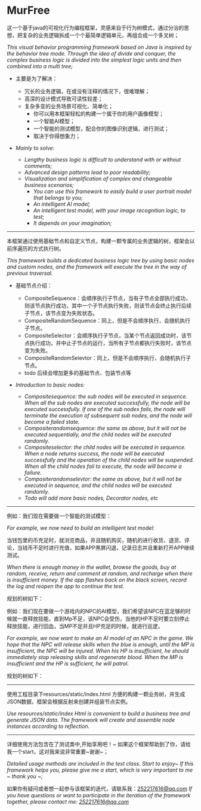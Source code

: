# MurFree

这一个基于java的可视化行为编程框架，灵感来自于行为树模式，通过分治的思想，把复杂的业务逻辑拆成一个个最简单逻辑单元，再组合成一个多叉树；

*This visual behavior programming framework based on Java is inspired by the behavior tree mode. Through the idea of divide and conquer, the complex business logic is divided into the simplest logic units and then combined into a multi tree;*

+ 主要是为了解决：
  - 冗长的业务逻辑，在或没有注释的情况下，很难理解；
  - 高深的设计模式导致可读性较差；
  - 复杂多变的业务场景可视化、简单化；
    - 你可以用本框架轻松的构建一个属于你的用户画像模型；
    - 一个智能AI模型；
    - 一个智能的测试模型，配合你的图像识别逻辑，进行测试；
    - 取决于你得想象力；


+ *Mainly to solve:*
  - *Lengthy business logic is difficult to understand with or without comments;*
  - *Advanced design patterns lead to poor readability;*
  - *Visualization and simplification of complex and changeable business scenarios;*
    - *You can use this framework to easily build a user portrait model that belongs to you;*
    - *An intelligent AI model;*
    - *An intelligent test model, with your image recognition logic, to test;*
    - *It depends on your imagination;*

----
本框架通过使用基础节点和自定义节点，构建一颗专属的业务逻辑的树，框架会以前序遍历的方式执行树。

*This framework builds a dedicated business logic tree by using basic nodes and custom nodes, and the framework will execute the tree in the way of previous traversal.*

  + 基础节点介绍：
    - CompositeSequence：会顺序执行子节点，当有子节点全部执行成功，则该节点执行成功，其中一个子节点执行失败，则该节点会终止执行后续子节点，该节点变为失败状态。
    - CompositeRandomSequence：同上，但是不会顺序执行，会随机执行子节点。
    - CompositeSelector：会顺序执行子节点，当某个节点返回成功时，该节点执行成功，并中止子节点的运行，当所有子节点都执行失败时，该节点变为失败。
    - CompositeRandomSelevtor：同上，但是不会顺序执行，会随机执行子节点。
    - todo 后续会增加更多的基础节点、包装节点等


+ *Introduction to basic nodes:*
  - *Compositesequence: the sub nodes will be executed in sequence. When all the sub nodes are executed successfully, the node will be executed successfully. If one of the sub nodes fails, the node will terminate the execution of subsequent sub nodes, and the node will become a failed state.*
  - *Compositerandomsequence: the same as above, but it will not be executed sequentially, and the child nodes will be executed randomly.*
  - *Compositeselector: the child nodes will be executed in sequence. When a node returns success, the node will be executed successfully and the operation of the child nodes will be suspended. When all the child nodes fail to execute, the node will become a failure.*
  - *Compositerandomselevtor: the same as above, but it will not be executed in sequence, and the child nodes will be executed randomly.*
  - *Todo will add more basic nodes, Decorator nodes, etc*

----
例如：我们现在需要做一个智能的测试模型：

*For example, we now need to build an intelligent test model:*

当钱包里的币充足时，就浏览商品，并且随机购买，随机的进行收货、退货、评论，当钱币不足时进行充值，如果APP黑屏闪退，记录日志并且重新打开APP继续测试。

*When there is enough money in the wallet, browse the goods, buy at random, receive, return and comment at random, and recharge when there is insufficient money. If the app flashes back on the black screen, record the log and reopen the app to continue the test.*

规划的树如下：


例如：我们现在要做一个游戏内的NPC的AI模型，我们希望该NPC在蓝足够的时候就一直释放技能，直到Mp不足，该NPC会受伤，当他的HP不足时要立刻停止释放技能，进行回血，当MP不足并且HP充足的时候，就进行巡逻。

*For example, we now want to make an AI model of an NPC in the game. We hope that the NPC will release skills when the blue is enough, until the MP is insufficient, the NPC will be injured. When his HP is insufficient, he should immediately stop releasing skills and regenerate blood. When the MP is insufficient and the HP is sufficient, he will patrol.*

规划的树如下：



----

使用工程目录下resources/static/index.html 方便的构建一颗业务树，并生成JSON数据，框架会根据反射来创建并组装节点实例。

*Use resources/static/index Html is convenient to build a business tree and generate JSON data. The framework will create and assemble node instances according to reflection.*

----
详细使用方法包含在了测试类中,开始享用吧！~ 如果这个框架帮助到了你，请给我一个start，这对我来说非常重要~谢谢~；

*Detailed usage methods are included in the test class. Start to enjoy~ If this framework helps you, please give me a start, which is very important to me ~ thank you ~;*

如果你有疑问或者想一起参与该框架的迭代，请联系我：252217616@qq.com
*If you have questions or want to participate in the iteration of the framework together, please contact me: 252217616@qq.com*
